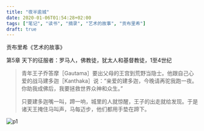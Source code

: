 ```yaml
---
title: "夜半逾城"
date: 2020-01-06T01:54:28+02:00
tags: ["笔记", "读书", "摘录", "艺术的故事", "贡布里希"]
draft: true
---
```


贡布里希《艺术的故事》

第5章 天下的征服者：罗马人，佛教徒，犹太人和基督教徒，1至4世纪

> 青年王子乔答摩［Gautama］要出父母的王宫到荒野当隐士。他跟自己心爱的战马建多迦［Kanthaka］说：“亲爱的建多迦，今晚请再驼我跑一夜。你助我成佛后，我要拯救世界众神和众生。”
>
> 只要建多迦嘴一叫，蹄一响，城里的人就惊醒，王子的出走就给发现。于是诸天王掩住马叫声，马每迈步，他们都用手垫在蹄下。

![p1](https://tva1.sinaimg.cn/large/006tNbRwgy1gamj35hsb4j30i80gu41m.jpg "Gautama (Buda) abandonando su hogar, siglo II, Gandhara.")
